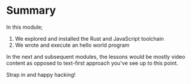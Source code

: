 # Summary

In this module;

1. We explored and installed the Rust and JavaScript toolchain
2. We wrote and execute an hello world program

In the next and subsequent modules, the lessons would be mostly video content as
opposed to text-first approach you've see up to this point.

Strap in and happy hacking!
